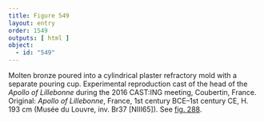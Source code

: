 ```yaml
---
title: Figure 549
layout: entry
order: 1549
outputs: [ html ]
object:
  - id: "549"
---
```


Molten bronze poured into a cylindrical plaster refractory mold with a separate pouring cup. Experimental reproduction cast of the head of the *Apollo of Lillebonne* during the 2016 CAST:ING meeting, Coubertin, France. Original: *Apollo of Lillebonne*, France, 1st century BCE–1st century CE, H. 193 cm (Musée du Louvre, inv. Br37 [NIII65]). See [fig. 288](/visual-atlas/288/).
